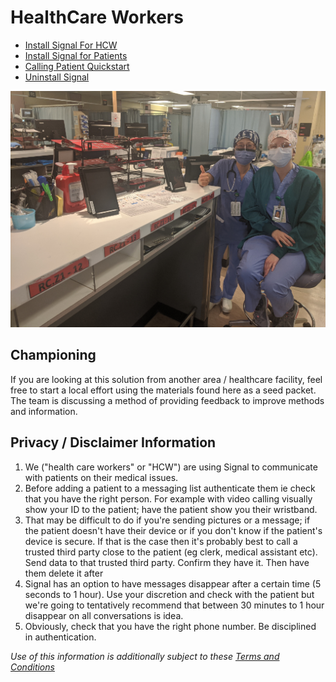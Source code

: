 # HealthCare Workers

* [Install Signal For HCW](documents/cvt_hcw_installation.pdf)
* [Install Signal for Patients](documents/cvt_patient_quickstart.pdf)
* [Calling Patient Quickstart](documents/cvt_hcw_quickstart.pdf)
* [Uninstall Signal](documents/cvt_patient_unregister.pdf)

![Devices Deployed](assets/nurses_care_packs_thumbs_up_512.png)

## Championing
If you are looking at this solution from another area / healthcare facility, feel free to start a local effort using the materials found here as a seed packet.
The team is discussing a method of providing feedback to improve methods and information. 

## Privacy / Disclaimer Information
1. We ("health care workers" or "HCW") are using Signal to communicate with patients on their medical issues.
2. Before adding a patient to a messaging list authenticate them ie check that you have the right person.  For example with video calling visually show your ID to the patient; have the patient show you their wristband.
3. That may be difficult to do if you're sending pictures or a message; if the patient doesn't have their device or if you don't know if the patient's device is secure.  If that is the case then it's probably best to call a trusted third party close to the patient (eg clerk, medical assistant etc).  Send data to that trusted third party.  Confirm they have it.  Then have them delete it after
4. Signal has an option to have messages disappear after a certain time (5 seconds to 1 hour).  Use your discretion and check with the patient but we're going to tentatively recommend that between 30 minutes to 1 hour disappear on all conversations is idea.
5. Obviously, check that you have the right phone number.  Be disciplined in authentication.
   
*Use of this information is additionally subject to these [Terms and Conditions](legal.md)* 